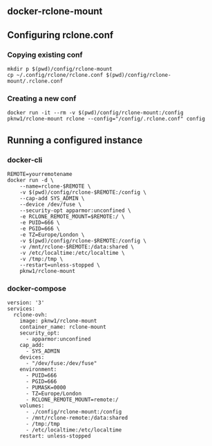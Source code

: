 ## docker-rclone-mount
## Configuring rclone.conf
### Copying existing conf
	mkdir p $(pwd)/config/rclone-mount
	cp ~/.config/rclone/rclone.conf $(pwd)/config/rclone-mount/.rclone.conf

### Creating a new conf
	docker run -it --rm -v $(pwd)/config/rclone-mount:/config pknw1/rclone-mount rclone --config="/config/.rclone.conf" config

## Running a configured instance
### docker-cli

	REMOTE=yourremotename
	docker run -d \
		--name=rclone-$REMOTE \
		-v $(pwd)/config/rclone-$REMOTE:/config \
		--cap-add SYS_ADMIN \
		--device /dev/fuse \
		--security-opt apparmor:unconfined \
		-e RCLONE_REMOTE_MOUNT=$REMOTE:/ \
		-e PUID=666 \
		-e PGID=666 \
		-e TZ=Europe/London \
		-v $(pwd)/config/rclone-$REMOTE:/config \
		-v /mnt/rclone-$REMOTE:/data:shared \
		-v /etc/localtime:/etc/localtime \
		-v /tmp:/tmp \
		--restart=unless-stopped \
		pknw1/rclone-mount

### docker-compose

	version: '3'
	services:
	  rclone-ovh:
	    image: pknw1/rclone-mount
	    container_name: rclone-mount
	    security_opt:
	      - apparmor:unconfined
	    cap_add:
	      - SYS_ADMIN
	    devices:
	      - "/dev/fuse:/dev/fuse"
	    environment:
	      - PUID=666
	      - PGID=666
	      - PUMASK=0000
	      - TZ=Europe/London
	      - RCLONE_REMOTE_MOUNT=remote:/
	    volumes:
	      - ./config/rclone-mount:/config
	      - /mnt/rclone-remote:/data:shared
	      - /tmp:/tmp
	      - /etc/localtime:/etc/localtime
	    restart: unless-stopped
